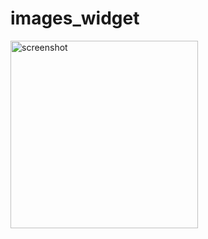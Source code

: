 # images_widget

<img src="https://static.oonnnoo.com/upload/PYiKJlvcg.png" width="300" title="screenshot"/>
